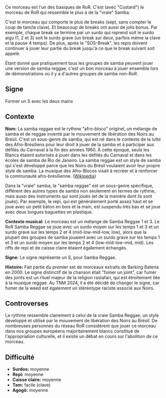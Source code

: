 Ce morceau est l'un des basiques de RoR. C'est (avec "Custard") le morceau de
RoR qui ressemble le plus à de la "vraie" Samba.

C'est le morceau qui comporte le plus de breaks (sept, sans compter le coup de
tam/la clave). Et beaucoup de breaks ont aussi de jolis bonus. Par exemple,
chaque break se termine par un surdo qui reprend soit le surdo aigu (1, 2 et 3)
soit le surdo grave (un break sur deux, parfois même la clave et la pause 4
temps). De plus, après le "SOS-Break", les repis doivent continuer à jouer leur
partie du break jusqu'à ce que le break suivant soit appelé.

Étant donné que pratiquement tous les groupes de samba peuvent jouer une version
de samba reggae, c'est un bon morceau à jouer ensemble lors de démonstrations où
il y a d'autres groupes de samba non-RoR.

## Signe

Former un S avec les deux mains

## Contexte

**Nom:** La samba reggae est le rythme "afro-bloco" originel, un mélange de
samba et de reggae inventé par le mouvement de libération des Noirs au Brésil.
C'est un sous-genre de samba, qui est né dans le contexte de la lutte des
Afro-Brésiliens pour leur droit à jouer de la samba et à participer aux défilés
du Carnaval à la fin des années 1960. À cette époque, seuls les Blancs étaient
autorisés à jouer dans les défilés du Carnaval et dans les écoles de samba de
Rio de Janeiro. La samba reggae est un style de samba qui s'est développé parce
que les Noirs du Brésil voulaient avoir leur propre style de samba. La musique
des Afro-Blocos visait à recréer et à renforcer la communauté afro-brésilienne.
([Wikipedia](https://en.wikipedia.org/wiki/Samba_reggae))

Dans la "vraie" samba, la "samba reggae" est un sous-genre spécifique, différent
des autres types de samba non seulement en termes de rythme, mais aussi des
instruments qui sont joués (et de la manière dont ils sont joués). Par exemple,
le repi, qui est généralement porté assez haut et se joue avec un petit bâton en
bois et la main, est suspendu très bas et se joue avec deux longues baguettes en
plastique.

**Contexte musical:** Le morceau est un mélange de Samba Reggae 1 et 3. Le RoR
Samba Reggae se joue avec un surdo moyen sur les temps 1 et 3 et un surdo grave
sur les temps 2 et 4 (mid-low-mid-low, low), alors que la plupart des groupes de
samba jouaient avec un surdo grave sur les temps 1 et 3 et un surdo moyen sur
les temps 2 et 4 (low-mid-low-mid, mid). Les riffs de repi et de caisse claire
étaient également échangés.

**Signe:** Le signe représente un S, pour Samba Reggae.

**Histoire:** Fait partie du premier set de morceaux extraits de Barking Bateria
en 2000. Le signe distinctif de la chanson était "fumer un joint", car fumer des
joints est un rituel majeur de la religion rastafari, qui est étroitement liée à
la musique reggae. Au TNM 2024, il a été décidé de changer le signe, car fumer
de la weed est également un stéréotype raciste associé aux Noirs.

## Controverses

Le rythme ressemble clairement à celui de la vraie Samba Reggae, un style
développé et utilisé par le mouvement de libération des Noirs au Brésil. De
nombreuses personnes du réseau RoR considèrent que jouer ce morceau dans nos
groupes européens majoritairement blancs constitue de l'appropriation
culturelle, et il existe un débat en cours sur l'abolition de ce morceau.

## Difficulté

* **Surdos:** moyenne
* **Repi:** moyenne
* **Caisse claire:** moyenne
* **Tam:** facile (clave)
* **Agogô:** moyenne
